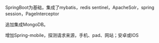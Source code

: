 SpringBoot为基础，集成了mybatis，redis sentinel，ApacheSolr，spring session，PageInterceptor

追加集成MongoDB。

增加Spring-mobile，探测请求来源，手机、pad、网站；安卓或IOS

